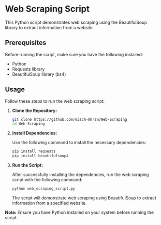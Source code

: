 # Web Scraping Script

This Python script demonstrates web scraping using the BeautifulSoup library to extract information from a website.

## Prerequisites

Before running the script, make sure you have the following installed:

- Python
- Requests library
- BeautifulSoup library (bs4)


## Usage

Follow these steps to run the web scraping script:

1. **Clone the Repository:**

    ```bash
    git clone https://github.com/nisch-mhrzn/Web-Scraping
    cd Web-Scraping
    ```

2. **Install Dependencies:**

    Use the following command to install the necessary dependencies:

    ```bash
    pip install requests
    pip install beautifulsoup4
    ```

3. **Run the Script:**

    After successfully installing the dependencies, run the web scraping script with the following command:

    ```bash
    python web_scraping_script.py
    ```

    The script will demonstrate web scraping using BeautifulSoup to extract information from a specified website.

**Note:** Ensure you have Python installed on your system before running the script.
